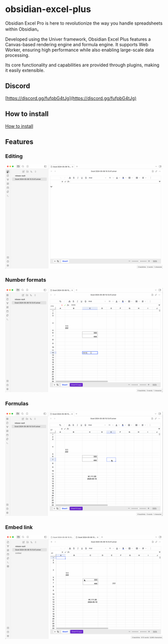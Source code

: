 # obsidian-excel-plus
Obsidian Excel Pro  is here to revolutionize the way you handle spreadsheets within Obsidian。

Developed using the Univer framework, Obsidian Excel Plus features a Canvas-based rendering engine and formula engine. It supports Web Worker, ensuring high performance while also enabling large-scale data processing.

Its core functionality and capabilities are provided through plugins, making it easily extensible.

## Discord

[https://discord.gg/fufpbG4tJg](https://discord.gg/fufpbG4tJg)

## How to install

[How to install](https://github.com/ljcoder2015/obsidian-excel-plus/wiki/How-to-install)

## Features

### Editing
![create](/images/create.gif)

### Number formats
![Number formats](/images/Number-formats.gif)

###  Formulas
![Formulas](/images/Formulas.gif)

### Embed link
![embed link](/images/embed-link.gif)